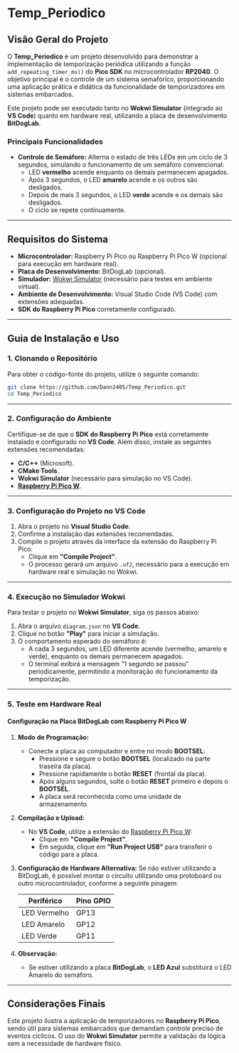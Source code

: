 # Temp_Periodico

## Visão Geral do Projeto

O **Temp_Periodico** é um projeto desenvolvido para demonstrar a implementação de temporização periódica utilizando a função `add_repeating_timer_ms()` do **Pico SDK** no microcontrolador **RP2040**. O objetivo principal é o controle de um sistema semafórico, proporcionando uma aplicação prática e didática da funcionalidade de temporizadores em sistemas embarcados.

Este projeto pode ser executado tanto no **Wokwi Simulator** (integrado ao **VS Code**) quanto em hardware real, utilizando a placa de desenvolvimento **BitDogLab**.

### Principais Funcionalidades

- **Controle de Semáforo:** Alterna o estado de três LEDs em um ciclo de 3 segundos, simulando o funcionamento de um semáforo convencional:
  - LED **vermelho** acende enquanto os demais permanecem apagados.
  - Após 3 segundos, o LED **amarelo** acende e os outros são desligados.
  - Depois de mais 3 segundos, o LED **verde** acende e os demais são desligados.
  - O ciclo se repete continuamente.

---

## Requisitos do Sistema

- **Microcontrolador:** Raspberry Pi Pico ou Raspberry Pi Pico W (opcional para execução em hardware real).
- **Placa de Desenvolvimento:** BitDogLab (opcional).
- **Simulador:** [Wokwi Simulator](https://wokwi.com/) (necessário para testes em ambiente virtual).
- **Ambiente de Desenvolvimento:** Visual Studio Code (VS Code) com extensões adequadas.
- **SDK do Raspberry Pi Pico** corretamente configurado.

---

## Guia de Instalação e Uso

### 1. Clonando o Repositório

Para obter o código-fonte do projeto, utilize o seguinte comando:

```bash
git clone https://github.com/Dann2405/Temp_Periodico.git
cd Temp_Periodico
```

---

### 2. Configuração do Ambiente

Certifique-se de que o **SDK do Raspberry Pi Pico** está corretamente instalado e configurado no **VS Code**. Além disso, instale as seguintes extensões recomendadas:

- **C/C++** (Microsoft).
- **CMake Tools**.
- **Wokwi Simulator** (necessário para simulação no VS Code).
- **[Raspberry Pi Pico W](https://marketplace.visualstudio.com/items?itemName=raspberry-pi.raspberry-pi-pico)**.

---

### 3. Configuração do Projeto no VS Code

1. Abra o projeto no **Visual Studio Code**.
2. Confirme a instalação das extensões recomendadas.
3. Compile o projeto através da interface da extensão do Raspberry Pi Pico:
    - Clique em **"Compile Project"**.
    - O processo gerará um arquivo `.uf2`, necessário para a execução em hardware real e simulação no Wokwi.

---

### 4. Execução no Simulador Wokwi

Para testar o projeto no **Wokwi Simulator**, siga os passos abaixo:

1. Abra o arquivo `diagram.json` no **VS Code**.
2. Clique no botão **"Play"** para iniciar a simulação.
3. O comportamento esperado do semáforo é:
   - A cada 3 segundos, um LED diferente acende (vermelho, amarelo e verde), enquanto os demais permanecem apagados.
   - O terminal exibirá a mensagem "1 segundo se passou" periodicamente, permitindo a monitoração do funcionamento da temporização.

---

### 5. Teste em Hardware Real

#### Configuração na Placa **BitDogLab** com **Raspberry Pi Pico W**

1. **Modo de Programação:**
   - Conecte a placa ao computador e entre no modo **BOOTSEL**:
     - Pressione e segure o botão **BOOTSEL** (localizado na parte traseira da placa).
     - Pressione rapidamente o botão **RESET** (frontal da placa).
     - Após alguns segundos, solte o botão **RESET** primeiro e depois o **BOOTSEL**.
     - A placa será reconhecida como uma unidade de armazenamento.

2. **Compilação e Upload:**
   - No **VS Code**, utilize a extensão do [Raspberry Pi Pico W](https://marketplace.visualstudio.com/items?itemName=raspberry-pi.raspberry-pi-pico):
     - Clique em **"Compile Project"**.
     - Em seguida, clique em **"Run Project USB"** para transferir o código para a placa.

3. **Configuração de Hardware Alternativa:**
   Se não estiver utilizando a BitDogLab, é possível montar o circuito utilizando uma protoboard ou outro microcontrolador, conforme a seguinte pinagem:

   | **Periférico**      | **Pino GPIO** |
   |---------------------|--------------|
   | LED Vermelho        | GP13         |
   | LED Amarelo         | GP12         |
   | LED Verde           | GP11         |

4. **Observação:**
   - Se estiver utilizando a placa **BitDogLab**, o **LED Azul** substituirá o LED Amarelo do semáforo.

---

## Considerações Finais

Este projeto ilustra a aplicação de temporizadores no **Raspberry Pi Pico**, sendo útil para sistemas embarcados que demandam controle preciso de eventos cíclicos. O uso do **Wokwi Simulator** permite a validação da lógica sem a necessidade de hardware físico.


